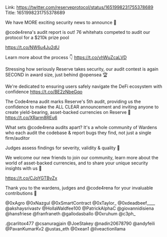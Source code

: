 Link:  https://twitter.com/reserveprotocol/status/1651998231755378689
Title: 1651998231755378689

We have MORE exciting security news to announce 📢

@code4rena's audit report is out! 76 whitehats competed to audit our protocol for a $210k prize pool

https://t.co/NW6u4Ju2dU

Learn more about the process 👇 https://t.co/vhWuZcaLVD

Stressing how seriously Reserve takes security, our audit contest is again SECOND in award size, just behind @opensea 🏆

We're dedicated to ensuring users safely navigate the DeFi ecosystem with confidence https://t.co/BE2zNbeGqo

The Code4rena audit marks Reserve's 5th audit, providing us the confidence to make the ALL CLEAR announcement and inviting anyone to create yield-bearing, asset-backed currencies on Reserve 🚀 https://t.co/XRarm8REu6

What sets @code4rena audits apart? It's a whole community of Wardens who each audit the codebase &amp; report bugs they find, not just a single firm/auditor

Judges assess findings for severity, validity &amp; quality 🧐

We welcome our new friends to join our community, learn more about the world of asset-backed currencies, and to share your unique security insights with us 🤝

https://t.co/CJoYGTBvZx

Thank you to the wardens, judges and @code4rena for your invaluable contributions 🙏

@0xAgro @0xNazgul @0xSmartContract @0xTaylor_ @0xdeadbeef____ @akshaysrivastv @HollaWaldfee100 @PatrickAlphaC @giovannidisiena @hansfriese @franfraneth @gallodasballo @0xruhum @c3ph_

.@carlitox477 @csanuragjain @JoeStakey @nadin20678790 @andyfeili @PavanKumarKv2 @ustas_eth @0xean1 @liveactionllama